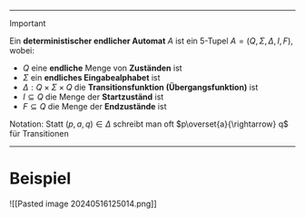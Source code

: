 
---
>[!Important]
>Ein __deterministischer endlicher Automat__ $A$ ist ein $5$-Tupel $A = (Q, \Sigma, \Delta, I, F )$, wobei:
>- $Q$ eine __endliche__ Menge von __Zuständen__ ist
>-  $\Sigma$ ein __endliches Eingabealphabet__ ist
>- $\Delta:Q\times\Sigma\times Q$ die __Transitionsfunktion (Übergangsfunktion)__ ist
>- $I \subseteq Q$ die Menge der __Startzuständ__ ist
>- $F\subseteq Q$ die Menge der __Endzustände__ ist

Notation: Statt $(p,a,q)\in \Delta$  schreibt man oft $p\overset{a}{\rightarrow} q$ für Transitionen

---
# Beispiel
![[Pasted image 20240516125014.png]]